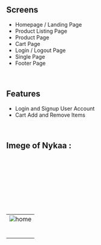 ## Screens 
- Homepage / Landing Page
- Product Listing Page 
- Product Page
- Cart Page
- Login / Logout Page
- Single Page
- Footer Page
<br />

## Features
- Login and Signup User Account
- Cart Add and Remove Items 
<br />

## Imege of Nykaa :
<table>
  <tr>
    <td><img src="https://i.ibb.co/CQk0R2T/nykaa.png"  alt="home" /></td>
  </tr>
  <br/>
  <tr>
    <td><img src="https://i.ibb.co/JCPsB54/nykaa2.png"  alt="" /></td>
  </tr>
  <br/>
  <tr>
    <td><img src="https://i.ibb.co/fNTNsNJ/nykaa3.png"  alt="" /></td>
  </tr>
  <br/>
   <tr>
    <td><img src="https://i.ibb.co/JChmGKf/nykaa4.png"   alt="" /></td>
  </tr>
  <br/>
  <tr>
    <td><img src="https://i.ibb.co/ZWjjmL0/nykaa5.png"  alt="" /></td>
  </tr>
  <br/>
   <tr>
    <td><img src="https://i.ibb.co/RPbBcVp/nykaa6.png"   alt="" /></td>
  </tr>
  <br/>
  <br/>
   <tr>
    <td><img src="https://i.ibb.co/WK7FsMF/nykaa7.png"   alt="" /></td>
  </tr>
  <br/>
</table>
